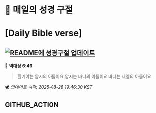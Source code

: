 # 🙏 매일의 성경 구절
# [Daily Bible verse]
## [![README에 성경구절 업데이트](https://github.com/DONGSUKA/first_test/actions/workflows/update-readme-bible.yml/badge.svg)](https://github.com/DONGSUKA/first_test/actions/workflows/update-readme-bible.yml)
<!-- START_BIBLE_VERSE -->
📖 **역대상 6:46**
> 힐기야는 암시의 아들이요 암시는 바니의 아들이요 바니는 세멜의 아들이요

🕊️ _업데이트 시각: 2025-08-28 19:46:30 KST_
  <!-- END_BIBLE_VERSE -->
## GITHUB_ACTION
